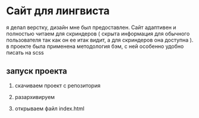 # Сайт для лингвиста

 я делал верстку, дизайн мне был предоставлен. Сайт адаптивен и полностью читаем для скриндеров ( скрыта информация для обычного пользователя так как он ее итак видит, а для скриндеров она доступна ). в проекте была применена методология бэм, с ней особенно удобно писать на scss


## запуск проекта 

1) скачиваем проект с репозитория

2) разархивируем

3) открываем файл index.html

